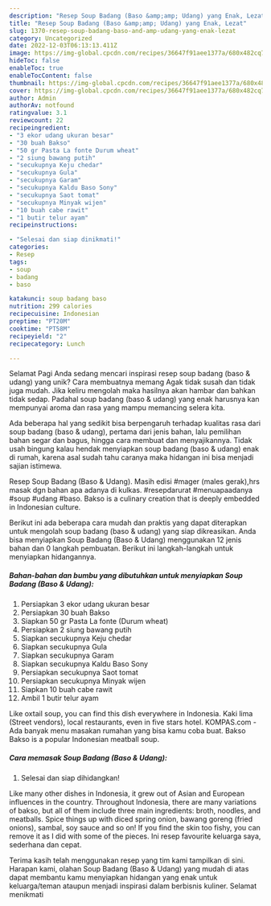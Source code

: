 ```yaml
---
description: "Resep Soup Badang (Baso &amp;amp; Udang) yang Enak, Lezat"
title: "Resep Soup Badang (Baso &amp;amp; Udang) yang Enak, Lezat"
slug: 1370-resep-soup-badang-baso-and-amp-udang-yang-enak-lezat
category: Uncategorized
date: 2022-12-03T06:13:13.411Z
image: https://img-global.cpcdn.com/recipes/36647f91aee1377a/680x482cq70/soup-badang-baso-udang-foto-resep-utama.jpg
hideToc: false
enableToc: true
enableTocContent: false
thumbnail: https://img-global.cpcdn.com/recipes/36647f91aee1377a/680x482cq70/soup-badang-baso-udang-foto-resep-utama.jpg
cover: https://img-global.cpcdn.com/recipes/36647f91aee1377a/680x482cq70/soup-badang-baso-udang-foto-resep-utama.jpg
author: Admin
authorAv: notfound
ratingvalue: 3.1
reviewcount: 22
recipeingredient:
- "3 ekor udang ukuran besar"
- "30 buah Bakso"
- "50 gr Pasta La fonte Durum wheat"
- "2 siung bawang putih"
- "secukupnya Keju chedar"
- "secukupnya Gula"
- "secukupnya Garam"
- "secukupnya Kaldu Baso Sony"
- "secukupnya Saot tomat"
- "secukupnya Minyak wijen"
- "10 buah cabe rawit"
- "1 butir telur ayam"
recipeinstructions:

- "Selesai dan siap dinikmati!"
categories:
- Resep
tags:
- soup
- badang
- baso

katakunci: soup badang baso 
nutrition: 299 calories
recipecuisine: Indonesian
preptime: "PT20M"
cooktime: "PT58M"
recipeyield: "2"
recipecategory: Lunch

---
```



Selamat Pagi Anda sedang mencari inspirasi resep soup badang (baso &amp; udang) yang unik? Cara membuatnya memang Agak tidak susah dan tidak juga mudah. Jika keliru mengolah maka hasilnya akan hambar dan bahkan tidak sedap. Padahal soup badang (baso &amp; udang) yang enak harusnya kan mempunyai aroma dan rasa yang mampu memancing selera kita.


Ada beberapa hal yang sedikit bisa berpengaruh terhadap kualitas rasa dari soup badang (baso &amp; udang), pertama dari jenis bahan, lalu pemilihan bahan segar dan bagus, hingga cara membuat dan menyajikannya. Tidak usah bingung kalau hendak menyiapkan soup badang (baso &amp; udang) enak di rumah, karena asal sudah tahu caranya maka hidangan ini bisa menjadi sajian istimewa.

Resep Soup Badang (Baso &amp; Udang). Masih edisi #mager (males gerak),hrs masak dgn bahan apa adanya di kulkas. #resepdarurat #menuapaadanya #soup #udang #baso. Bakso is a culinary creation that is deeply embedded in Indonesian culture.


Berikut ini ada beberapa cara mudah dan praktis yang dapat diterapkan untuk mengolah soup badang (baso &amp; udang) yang siap dikreasikan. Anda bisa menyiapkan Soup Badang (Baso &amp; Udang) menggunakan 12 jenis bahan dan 0 langkah pembuatan. Berikut ini langkah-langkah untuk menyiapkan hidangannya.

<!--inarticleads1-->

##### Bahan-bahan dan bumbu yang dibutuhkan untuk menyiapkan Soup Badang (Baso &amp; Udang):

1. Persiapkan 3 ekor udang ukuran besar
1. Persiapkan 30 buah Bakso
1. Siapkan 50 gr Pasta La fonte (Durum wheat)
1. Persiapkan 2 siung bawang putih
1. Siapkan secukupnya Keju chedar
1. Siapkan secukupnya Gula
1. Siapkan secukupnya Garam
1. Siapkan secukupnya Kaldu Baso Sony
1. Persiapkan secukupnya Saot tomat
1. Persiapkan secukupnya Minyak wijen
1. Siapkan 10 buah cabe rawit
1. Ambil 1 butir telur ayam


Like oxtail soup, you can find this dish everywhere in Indonesia. Kaki lima (Street vendors), local restaurants, even in five stars hotel. KOMPAS.com - Ada banyak menu masakan rumahan yang bisa kamu coba buat. Bakso Bakso is a popular Indonesian meatball soup. 

<!--inarticleads2-->

##### Cara memasak Soup Badang (Baso &amp; Udang):


1. Selesai dan siap dihidangkan!

Like many other dishes in Indonesia, it grew out of Asian and European influences in the country. Throughout Indonesia, there are many variations of bakso, but all of them include three main ingredients: broth, noodles, and meatballs. Spice things up with diced spring onion, bawang goreng (fried onions), sambal, soy sauce and so on! If you find the skin too fishy, you can remove it as I did with some of the pieces. Ini resep favourite keluarga saya, sederhana dan cepat. 

Terima kasih telah menggunakan resep yang tim kami tampilkan di sini. Harapan kami, olahan Soup Badang (Baso &amp; Udang) yang mudah di atas dapat membantu kamu menyiapkan hidangan yang enak untuk keluarga/teman ataupun menjadi inspirasi dalam berbisnis kuliner. Selamat menikmati
